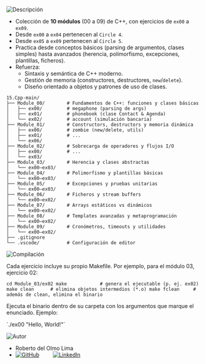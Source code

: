 ![Descripción](https://img.shields.io/badge/Descripción-blue?style=for-the-badge)

- Colección de **10 módulos** (00 a 09) de C++, con ejercicios de `ex00` a `ex09`.
- Desde `ex00` a `ex04` pertenecen al `Circle 4`.
- Desde `ex05` a `ex09` pertenecen al `Circle 5`.
- Practica desde conceptos básicos (parsing de argumentos, clases simples) hasta avanzados (herencia, polimorfismo, excepciones, plantillas, ficheros).  
- Refuerza:  
  - Sintaxis y semántica de C++ moderno.  
  - Gestión de memoria (constructores, destructores, `new`/`delete`).  
  - Diseño orientado a objetos y patrones de uso de clases. 

```text
15.Cpp-main/
├── Module_00/        # Fundamentos de C++: funciones y clases básicas
│   ├── ex00/         # megaphone (parsing de args)
│   ├── ex01/         # phonebook (clase Contact & Agenda)
│   └── ex02/         # account (simulación bancaria)
├── Module_01/        # Constructors, destructors y memoria dinámica
│   ├── ex00/         # zombie (new/delete, utils)
│   ├── ex01/         # ...
│   └── ex06/         
├── Module_02/        # Sobrecarga de operadores y flujos I/O
│   ├── ex00/         # ...
│   └── ex03/         
├── Module_03/        # Herencia y clases abstractas
│   └── ex00–ex03/    
├── Module_04/        # Polimorfismo y plantillas básicas
│   └── ex00–ex03/    
├── Module_05/        # Excepciones y pruebas unitarias
│   └── ex00–ex03/    
├── Module_06/        # Ficheros y stream buffers
│   └── ex00–ex02/    
├── Module_07/        # Arrays estáticos vs dinámicos
│   └── ex00–ex02/    
├── Module_08/        # Templates avanzadas y metaprogramación
│   └── ex00–ex02/    
├── Module_09/        # Cronómetros, timeouts y utilidades
│   └── ex00–ex02/    
├── .gitignore  
└── .vscode/          # Configuración de editor
```

![Compilación](https://img.shields.io/badge/Compilación-blue?style=for-the-badge)

Cada ejercicio incluye su propio Makefile. Por ejemplo, para el módulo 03, ejercicio 02:

`cd Module_03/ex02
make            # genera el ejecutable (p. ej. ex02)
make clean      # elimina objetos intermedios (*.o)
make fclean     # además de clean, elimina el binario`

Ejecuta el binario dentro de su carpeta con los argumentos que marque el enunciado. Ejemplo:

´./ex00 "Hello, World!"´






![Autor](https://img.shields.io/badge/Autor-red?style=for-the-badge)

- Roberto del Olmo Lima
- [![GitHub](https://img.shields.io/badge/GitHub-Profile-informational?style=for-the-badge&logo=github&logoColor=white&color=181717)](https://github.com/legrol)
 &nbsp;&nbsp;&nbsp;&nbsp;&nbsp;&nbsp;&nbsp;&nbsp;[![LinkedIn](https://img.shields.io/badge/LinkedIn-0077B5?style=for-the-badge&logo=linkedin&logoColor=white)](https://www.linkedin.com/in/roberto-del-olmo-731746245)
